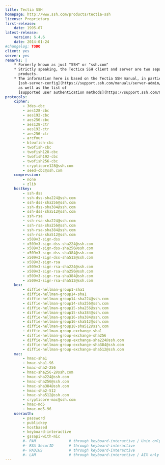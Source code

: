 ```yaml
---
title: Tectia SSH
homepage: http://www.ssh.com/products/tectia-ssh
license: Proprietary
first-release:
    date: 1995-07
latest-release:
    version: 6.4.6
    date: 2014-01-24
#changelog: TODO
client: yes
server: yes
remarks: |
    * Formerly known as just "SSH" or "ssh.com"
    * Strictly speaking, the Tectica SSH client and server are two separate
      products.
    * The information here is based on the Tectia SSH manual, in particular
      [ssh-server-config](https://support.ssh.com/manuals/server-admin/64/ssh-server-config.html)
      as well as the list of
      [supported user authentication methods](https://support.ssh.com/manuals/server-admin/64/server-auth-supported-methods.html).
protocols:
    cipher:
        - 3des-cbc
        - aes128-cbc
        - aes192-cbc
        - aes256-cbc
        - aes128-ctr
        - aes192-ctr
        - aes256-ctr
        - arcfour
        - blowfish-cbc
        - twofish-cbc
        - twofish128-cbc
        - twofish192-cbc
        - twofish256-cbc
        - crypticore128@ssh.com
        - seed-cbc@ssh.com
    compression:
        - none
        - zlib
    hostkey:
        - ssh-dss
        - ssh-dss-sha224@ssh.com
        - ssh-dss-sha256@ssh.com
        - ssh-dss-sha384@ssh.com
        - ssh-dss-sha512@ssh.com
        - ssh-rsa
        - ssh-rsa-sha224@ssh.com
        - ssh-rsa-sha256@ssh.com
        - ssh-rsa-sha384@ssh.com
        - ssh-rsa-sha512@ssh.com
        - x509v3-sign-dss
        - x509v3-sign-dss-sha224@ssh.com
        - x509v3-sign-dss-sha256@ssh.com
        - x509v3-sign-dss-sha384@ssh.com
        - x509v3-sign-dss-sha512@ssh.com
        - x509v3-sign-rsa
        - x509v3-sign-rsa-sha224@ssh.com
        - x509v3-sign-rsa-sha256@ssh.com
        - x509v3-sign-rsa-sha384@ssh.com
        - x509v3-sign-rsa-sha512@ssh.com
    kex:
        - diffie-hellman-group1-sha1
        - diffie-hellman-group14-sha1
        - diffie-hellman-group14-sha224@ssh.com
        - diffie-hellman-group14-sha256@ssh.com
        - diffie-hellman-group15-sha256@ssh.com
        - diffie-hellman-group15-sha384@ssh.com
        - diffie-hellman-group16-sha384@ssh.com
        - diffie-hellman-group16-sha512@ssh.com
        - diffie-hellman-group18-sha512@ssh.com
        - diffie-hellman-group-exchange-sha1
        - diffie-hellman-group-exchange-sha256
        - diffie-hellman-group-exchange-sha224@ssh.com
        - diffie-hellman-group-exchange-sha384@ssh.com
        - diffie-hellman-group-exchange-sha512@ssh.com
    mac:
        - hmac-sha1
        - hmac-sha1-96
        - hmac-sha2-256
        - hmac-sha256-2@ssh.com
        - hmac-sha224@ssh.com
        - hmac-sha256@ssh.com
        - hmac-sha384@ssh.com
        - hmac-sha2-512
        - hmac-sha512@ssh.com
        - crypticore-mac@ssh.com
        - hmac-md5
        - hmac-md5-96
    userauth:
        - password
        - publickey
        - hostbased
        - keyboard-interactive
        - gssapi-with-mic
        #- PAM               # through keyboard-interactive / Unix only
        #- RSA SecurID       # through keyboard-interactive
        #- RADIUS            # through keyboard-interactive
        #- LAM               # through keyboard-interactive / AIX only
---
```


